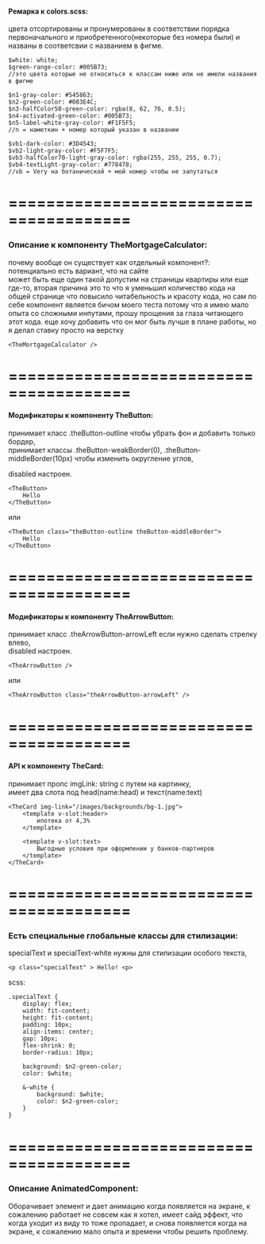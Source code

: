 #### Ремарка к colors.scss:

цвета отсортированы и пронумерованы в соответствии порядка  
первоначального и приобретенного(некоторые без номера были) и названы в соответсвии с названием в фигме.

    $white: white;
    $green-range-color: #005B73;
    //это цвета которые не относиться к классам ниже или не имели названия в фигме
    
    $n1-gray-color: #545863;
    $n2-green-color: #083E4C;
    $n3-halfColor50-green-color: rgba(8, 62, 76, 0.5);
    $n4-activated-green-color: #005B73;
    $n5-label-white-gray-color: #F1F5F5;
    //n = наметкин + номер который указан в названии
    
    $vb1-dark-color: #3D4543;
    $vb2-light-gray-color: #F5F7F5;
    $vb3-halfColor70-light-gray-color: rgba(255, 255, 255, 0.7);
    $vb4-textLight-gray-color: #778478;
    //vb = Very на ботанической + мой номер чтобы не запутаться

=======================================
=======================================
### Описание к компоненту TheMortgageCalculator:
почему вообще он существует как отдельный компонент?: потенциально есть вариант, что на сайте  
может быть еще один такой допустим на страницы квартиры или еще где-то, вторая причина это 
то что я уменьшил количество кода на общей странице что повысило читабельность и красоту кода,
но сам по себе компонент является бичом моего теста потому что я имею мало опыта со сложными инпутами,
прошу прощения за глаза читающего этот кода. еще хочу добавить что он мог быть лучше в плане работы,
но я делал ставку просто на верстку

    <TheMortgageCalculator />

=======================================
=======================================

#### Модификаторы к компоненту TheButton:

принимает класс .theButton-outline чтобы убрать фон и добавить только бордер,   
принимает классы .theButton-weakBorder(0), .theButton-middleBorder(10px) чтобы изменить округление углов,

disabled настроен.

    <TheButton>
        Hello
    </TheButton>

или

    <TheButton class="theButton-outline theButton-middleBorder">
        Hello
    </TheButton>

=======================================
=======================================

#### Модификаторы к компоненту TheArrowButton:

принимает класс .theArrowButton-arrowLeft если нужно сделать стрелку влево,     
disabled настроен.

    <TheArrowButton />

или

    <TheArrowButton class="theArrowButton-arrowLeft" />

=======================================
=======================================

#### API к компоненту TheCard: 

принимает пропс imgLink: string с путем на картинку,    
имеет два слота под head(name:head) и текст(name:text)

    <TheCard img-link="/images/backgrounds/bg-1.jpg">
        <template v-slot:header>
            ипотека от 4,3%
        </template>

        <template v-slot:text>
            Выгодные условия при оформлении у банков-партнеров
        </template>
    </TheCard>

=======================================
=======================================

### Есть специальные глобальные классы для стилизации:

specialText и specialText-white нужны для стилизации особого текста,    

    <р class="specialText" > Hello! <p>

scss:

    .specialText {
        display: flex;
        width: fit-content;
        height: fit-content;
        padding: 10px;
        align-items: center;
        gap: 10px;
        flex-shrink: 0;
        border-radius: 10px;
    
        background: $n2-green-color;
        color: $white;
    
        &-white {
            background: $white;
            color: $n2-green-color;
        }
    }

=======================================
=======================================

### Описание AnimatedComponent:

Оборачивает элемент и дает анимацию когда появляется на экране,
к сожалению работает не совсем как я хотел, имеет сайд эффект, что когда
уходит из виду то тоже пропадает, и снова появляется когда на экране,
к сожалению мало опыта и времени чтобы решить проблему.
